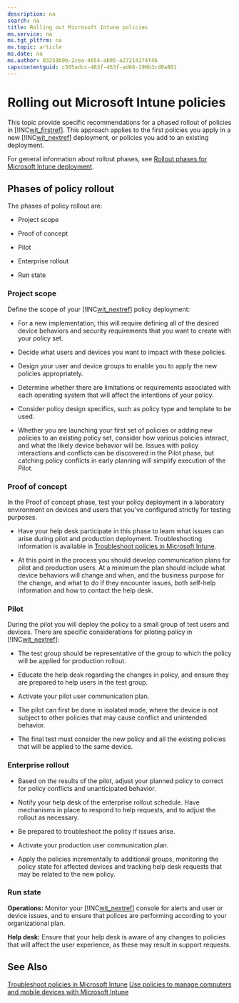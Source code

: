 ```yaml
---
description: na
search: na
title: Rolling out Microsoft Intune policies
ms.service: na
ms.tgt_pltfrm: na
ms.topic: article
ms.date: na
ms.author: 03258b9b-2cea-4654-ab05-a27214174f4b
capscontentguid: c505adcc-463f-463f-ad66-190b3cd0a881
---
```

# Rolling out Microsoft Intune policies
This topic provide specific recommendations for a phased rollout of policies in [!INC[wit_firstref](../Token/wit_firstref_md.md)]. This approach applies to the first policies you apply in a new [!INC[wit_nextref](../Token/wit_nextref_md.md)] deployment, or policies you add to an existing deployment.

For general information about rollout phases, see [Rollout phases for Microsoft Intune deployment](../Topic/Rollout_phases_for_Microsoft_Intune_deployment.md).

## Phases of policy rollout
The phases of policy rollout are:

- Project scope

- Proof of concept

- Pilot

- Enterprise rollout

- Run state

### Project scope
Define the scope of your [!INC[wit_nextref](../Token/wit_nextref_md.md)] policy deployment:

- For a new implementation, this will require defining all of the desired device behaviors and security requirements that you want to create with your policy set.

- Decide what users and devices  you want to impact with these policies.

- Design your user and device groups to enable you to apply the new policies appropriately.

- Determine whether  there are limitations or requirements associated with each operating system that will affect the intentions of your policy.

- Consider policy design specifics, such as policy type and template to be used.

- Whether you are launching your first set of policies or adding new policies to an existing policy set, consider how various policies interact, and what the likely device behavior will be. Issues with policy interactions and conflicts can be discovered in the Pilot phase, but catching policy conflicts in early planning will simplify execution of the Pilot.

### Proof of concept
In the Proof of concept phase, test your policy deployment in a laboratory environment on devices and users that you've configured strictly for testing purposes.

- Have your help desk participate in this phase to learn what issues can arise during pilot and production deployment.  Troubleshooting information is available in [Troubleshoot policies in Microsoft Intune](http://msdn.microsoft.com/en-us/library/d56fa548-8297-4a22-979c-157f6d7834e6).

- At this point in the process you should develop communication plans for pilot and production users. At a minimum the plan should include  what device behaviors will change and when, and the business purpose for the change, and what to do if they encounter issues, both self-help information and how to contact the help desk.

### Pilot
During the pilot you will deploy the policy to a small group of test users and devices. There are specific considerations for piloting policy in [!INC[wit_nextref](../Token/wit_nextref_md.md)]:

- The test  group should be representative of the group to which the policy will be applied for production rollout.

- Educate the help desk  regarding the changes in policy, and ensure they are prepared to help users in the test group.

- Activate your pilot user communication plan.

- The pilot can first be done in isolated mode, where the device is not subject to other policies that may cause conflict and unintended behavior.

- The final test must consider the new policy and all the existing policies that will be applied to the same device.

### Enterprise rollout

- Based on the results of the pilot, adjust your planned policy to correct for policy conflicts and unanticipated behavior.

- Notify your help desk of the enterprise rollout schedule. Have mechanisms in place to respond to help requests, and to adjust the rollout as necessary.

- Be prepared to troubleshoot the policy if issues arise.

- Activate your production user communication plan.

- Apply the policies incrementally to additional groups, monitoring the policy state for affected devices and tracking help desk requests that may be related to the new policy.

### Run state
**Operations:** Monitor your [!INC[wit_nextref](../Token/wit_nextref_md.md)] console for alerts and user or device issues, and to ensure that polices are performing according to your organizational plan.

**Help desk:** Ensure that your help desk is aware of any changes to policies that will affect the user experience, as these may result in support requests.

## See Also
[Troubleshoot policies in Microsoft Intune](http://msdn.microsoft.com/en-us/library/d56fa548-8297-4a22-979c-157f6d7834e6)
[Use policies to manage computers and mobile devices with Microsoft Intune](../Topic/Use_policies_to_manage_computers_and_mobile_devices_with_Microsoft_Intune.md)

